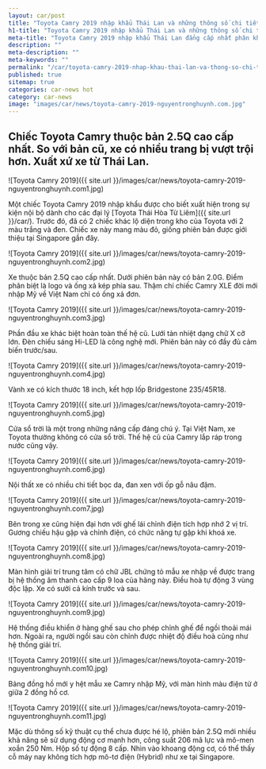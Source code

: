 ```yaml
---
layout: car/post
title: "Toyota Camry 2019 nhập khẩu Thái Lan và những thông số chi tiết đẳng cấp nhất phân khúc"
h1-title: "Toyota Camry 2019 nhập khẩu Thái Lan và những thông số chi tiết đẳng cấp nhất phân khúc"
meta-title: "Toyota Camry 2019 nhập khẩu Thái Lan đẳng cấp nhất phân khúc"
description: ""
meta-description: ""
meta-keywords: ""
permalink: "/car/toyota-camry-2019-nhap-khau-thai-lan-va-thong-so-chi-tiet.html"
published: true
sitemap: true
categories: car-news hot
category: car-news
image: "images/car/news/toyota-camry-2019-nguyentronghuynh.com.jpg"
---
```


## Chiếc Toyota Camry thuộc bản 2.5Q cao cấp nhất. So với bản cũ, xe có nhiều trang bị vượt trội hơn. Xuất xứ xe từ Thái Lan.

![Toyota Camry 2019]({{ site.url }}/images/car/news/toyota-camry-2019-nguyentronghuynh.com1.jpg)

Một chiếc Toyota Camry 2019 nhập khẩu được cho biết xuất hiện trong sự kiện nội bộ dành cho các đại lý [Toyota Thái Hòa Từ Liêm]({{ site.url }}/car/). Trước đó, đã có 2 chiếc khác lộ diện trong kho của Toyota với 2 màu trắng và đen. Chiếc xe này mang màu đỏ, giống phiên bản được giới thiệu tại Singapore gần đây.

![Toyota Camry 2019]({{ site.url }}/images/car/news/toyota-camry-2019-nguyentronghuynh.com2.jpg)

Xe thuộc bản 2.5Q cao cấp nhất. Dưới phiên bản này có bản 2.0G. Điểm phân biệt là logo và ống xả kép phía sau. Thậm chí chiếc Camry XLE đời mới nhập Mỹ về Việt Nam chỉ có ống xả đơn.

![Toyota Camry 2019]({{ site.url }}/images/car/news/toyota-camry-2019-nguyentronghuynh.com3.jpg)

Phần đầu xe khác biệt hoàn toàn thế hệ cũ. Lưới tản nhiệt dạng chữ X cỡ lớn. Đèn chiếu sáng Hi-LED là công nghệ mới. Phiên bản này có đầy đủ cảm biến trước/sau.

![Toyota Camry 2019]({{ site.url }}/images/car/news/toyota-camry-2019-nguyentronghuynh.com4.jpg)

Vành xe có kích thước 18 inch, kết hợp lốp Bridgestone 235/45R18.

![Toyota Camry 2019]({{ site.url }}/images/car/news/toyota-camry-2019-nguyentronghuynh.com5.jpg)

Cửa sổ trời là một trong những nâng cấp đáng chú ý. Tại Việt Nam, xe Toyota thường không có cửa sổ trời. Thế hệ cũ của Camry lắp ráp trong nước cũng vậy.

![Toyota Camry 2019]({{ site.url }}/images/car/news/toyota-camry-2019-nguyentronghuynh.com6.jpg)

Nội thất xe có nhiều chi tiết bọc da, đan xen với ốp gỗ nâu đậm.

![Toyota Camry 2019]({{ site.url }}/images/car/news/toyota-camry-2019-nguyentronghuynh.com7.jpg)

Bên trong xe cũng hiện đại hơn với ghế lái chỉnh điện tích hợp nhớ 2 vị trí. Gương chiếu hậu gập và chỉnh điện, có chức năng tự gập khi khoá xe.

![Toyota Camry 2019]({{ site.url }}/images/car/news/toyota-camry-2019-nguyentronghuynh.com8.jpg)

Màn hình giải trí trung tâm có chữ JBL chứng tỏ mẫu xe nhập về được trang bị hệ thống âm thanh cao cấp 9 loa của hãng này. Điều hoà tự động 3 vùng độc lập. Xe có sưởi cả kính trước và sau.

![Toyota Camry 2019]({{ site.url }}/images/car/news/toyota-camry-2019-nguyentronghuynh.com9.jpg)

Hệ thống điều khiển ở hàng ghế sau cho phép chỉnh ghế để ngồi thoải mái hơn. Ngoài ra, người ngồi sau còn chỉnh được nhiệt độ điều hoà cũng như hệ thống giải trí.

![Toyota Camry 2019]({{ site.url }}/images/car/news/toyota-camry-2019-nguyentronghuynh.com10.jpg)

Bảng đồng hồ mới y hệt mẫu xe Camry nhập Mỹ, với màn hình màu điện tử ở giữa 2 đồng hồ cơ.

![Toyota Camry 2019]({{ site.url }}/images/car/news/toyota-camry-2019-nguyentronghuynh.com11.jpg)

Mặc dù thông số kỹ thuật cụ thể chưa được hé lộ, phiên bản 2.5Q mới nhiều khả năng sẽ sử dụng động cơ mạnh hơn, công suất 206 mã lực và mô-men xoắn 250 Nm. Hộp số tự động 8 cấp. Nhìn vào khoang động cơ, có thể thấy cỗ máy nay không tích hợp mô-tơ điện (Hybrid) như xe tại Singapore.